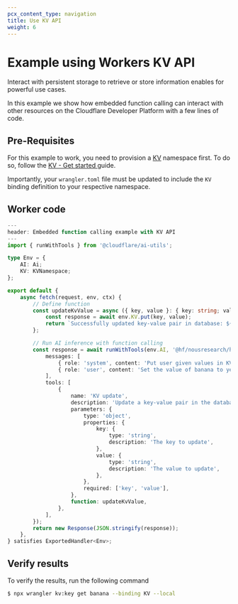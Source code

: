 ```yaml
---
pcx_content_type: navigation
title: Use KV API
weight: 6
---
```


# Example using Workers KV API

Interact with persistent storage to retrieve or store information enables for powerful use cases.

In this example we show how embedded function calling can interact with other resources on the Cloudflare Developer Platform with a few lines of code.

## Pre-Requisites

For this example to work, you need to provision a [KV](/kv/) namespace first. To do so, follow the [KV - Get started ](/kv/get-started/) guide.

Importantly, your `wrangler.toml` file must be updated to include the `KV` binding definition to your respective namespace.

## Worker code

```ts
---
header: Embedded function calling example with KV API
---
import { runWithTools } from '@cloudflare/ai-utils';

type Env = {
	AI: Ai;
	KV: KVNamespace;
};

export default {
	async fetch(request, env, ctx) {
		// Define function
		const updateKvValue = async ({ key, value }: { key: string; value: string }) => {
			const response = await env.KV.put(key, value);
			return `Successfully updated key-value pair in database: ${response}`;
		};

		// Run AI inference with function calling
		const response = await runWithTools(env.AI, '@hf/nousresearch/hermes-2-pro-mistral-7b', {
			messages: [
				{ role: 'system', content: 'Put user given values in KV' },
				{ role: 'user', content: 'Set the value of banana to yellow.' },
			],
			tools: [
				{
					name: 'KV update',
					description: 'Update a key-value pair in the database',
					parameters: {
						type: 'object',
						properties: {
							key: {
								type: 'string',
								description: 'The key to update',
							},
							value: {
								type: 'string',
								description: 'The value to update',
							},
						},
						required: ['key', 'value'],
					},
					function: updateKvValue,
				},
			],
		});
		return new Response(JSON.stringify(response));
	},
} satisfies ExportedHandler<Env>;

```

## Verify results

To verify the results, run the following command

```sh
$ npx wrangler kv:key get banana --binding KV --local
```
